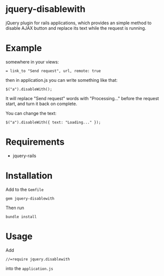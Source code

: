 # jquery-disablewith

jQuery plugin for rails applications, which provides an simple method to disable 
AJAX button and replace its text while the request is running.

# Example

somewhere in your views:

    = link_to "Send request", url, remote: true

then in application.js you can write something like that:

    $("a").disableWith();

It will replace "Send request" words with "Processing..." before the request start,
and turn it back on complete.

You can change the text:

    $("a").disableWith({ text: "Loading..." });
  

# Requirements

* jquery-rails

# Installation

Add to the `Gemfile`

    gem jquery-disablewith

Then run 

    bundle install

# Usage

Add 

    //=require jquery.disablewith
    
into the `application.js` 

